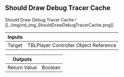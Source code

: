 ## Should Draw Debug Tracer Cache
Should Draw Debug Tracer Cache
![[../img/nd_img_ShouldDrawDebugTracerCache.png]]

|Inputs||
|--|--|
| Target | TBLPlayer Controller Object Reference |

|Outputs||
|--|--|
| Return Value | Boolean |
